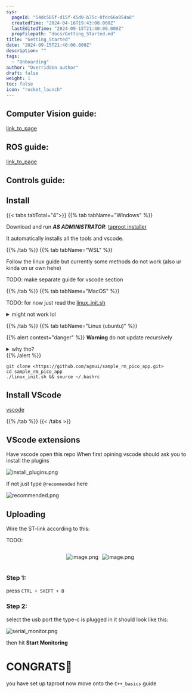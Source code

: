 ```yaml
---
sys:
  pageId: "54dc585f-d15f-45d0-b75c-8fdc66a854a8"
  createdTime: "2024-04-16T19:43:00.000Z"
  lastEditedTime: "2024-09-15T21:40:00.000Z"
  propFilepath: "docs/Getting_Started.md"
title: "Getting_Started"
date: "2024-09-15T21:40:00.000Z"
description: ""
tags:
  - "Onboarding"
author: "Overridden author"
draft: false
weight: 1
toc: false
icon: "rocket_launch"
---
```


## Computer Vision guide:

[link_to_page](86d45bc0-388b-4d26-8848-44f255f73d0e)

## ROS guide:

[link_to_page](3c76c1de-ec8f-46d6-8b0a-294005edc2d5)

## Controls guide:

## Install

{{< tabs tabTotal="4">}}
{{% tab tabName="Windows" %}}

Download and run _**AS ADMINISTRATOR**_: [taproot installer](https://github.com/Thornbots/TeachingFreshies/releases/tag/1.0)

It automatically installs all the tools and vscode.

{{% /tab %}}
{{% tab tabName="WSL" %}}

Follow the linux guide but currently some methods do not work (also ur kinda on ur own hehe)

TODO: make separate guide for vscode section

{{% /tab %}}
{{% tab tabName="MacOS" %}}

TODO: for now just read the [linux_init.sh](https://github.com/agmui/sample_rm_pico_app/blob/main/linux_init.sh)

<details>
<summary>might not work lol</summary>

`brew install libusb pkg-config`

Next install: [vscode](https://code.visualstudio.com/Download)

</details>

{{% /tab %}}
{{% tab tabName="Linux (ubuntu)" %}}

{{% alert context="danger" %}}
**Warning** do not update recursively
<details>
<summary>why tho?</summary>
There are some submodules that may go on for a while (like tinyusb) and I highly
recommend you don't need to get them.
If you want to see what submodules I update just look in `linux_init.sh`
</details>
{{% /alert %}}

```shell
git clone <https://github.com/agmui/sample_rm_pico_app.git>
cd sample_rm_pico_app
./linux_init.sh && source ~/.bashrc
```

## Install VScode

[vscode](https://code.visualstudio.com/Download)

{{% /tab %}}
{{< /tabs >}}

## VScode extensions

Have vscode open this repo
When first opining vscode should ask you to install the plugins

![install_plugins.png](https://prod-files-secure.s3.us-west-2.amazonaws.com/d518164a-d88e-44d1-a4ee-3adb3bd8bce0/89bd30f0-1825-4e77-867b-0a41ce370880/install_plugins.png?X-Amz-Algorithm=AWS4-HMAC-SHA256&X-Amz-Content-Sha256=UNSIGNED-PAYLOAD&X-Amz-Credential=ASIAZI2LB466XIBCPSEX%2F20250319%2Fus-west-2%2Fs3%2Faws4_request&X-Amz-Date=20250319T100933Z&X-Amz-Expires=3600&X-Amz-Security-Token=IQoJb3JpZ2luX2VjEBoaCXVzLXdlc3QtMiJHMEUCIBR7OqnEgGdxiS92czb3BYJYTmZWJ0YA4TAX3d%2FjXFcOAiEAqyzh7OX7%2FcVmlJMvaek3YZQ8Llfa3JVWVrN1gAbXYcMq%2FwMIcxAAGgw2Mzc0MjMxODM4MDUiDO088NF4SX87Im%2Fb0SrcA9fhLxdltocwYXEX%2Fmlux7fGw%2BEXnsmnW3mnZb58YuyaEavR2lBsTdU%2Bn6Kz9NdWVNXxTXPoax3J1f%2BXcGQfCT32yMmQljziR0tUzhhCfuK%2Bzd6MT8E61wNbyY01%2B8Nbl3Wjo%2BTV4sdar%2Bjs0z1XgJhbdtDjC646m22XKEL4nyrGjSJ3Zci1gnrjkHzBXLi%2BWIglon16OG1XTt%2FvHf8Z240n0VH6QIOSdgVUQxF1WZ4RWTl6%2FfhOBc0QlaLoEwWMaMIvttVKF18r6601K0yQ4c3ckMYnYdPqQSghhS7Wl9%2Fv4h74wcNlw4Uak250HMxvaUMhBmBeBlGJadLBNXLlOOiwhTfygt5xoF2XfxI0Lus4jlAVx1NsDqrEhMc8JgdVuc1r51oTSoS8zLQtaJ2iAxTiGHK4OruIn5SZTfjSVVATZBmjVSX%2Bb0ivPfO9%2BOXCEz2dwRQloNKI2AL9SaaHd9HwCcdBr5roUKQK8zaPc5n2rx4KSpbcaTEVN0%2BiAEL2U0b0PYqDNW%2BBgsYQPoNqbcLRewO3L%2BqoPvsgKrqjw%2FxeoFDTWUZ1jmp0atZt1DkIlo1QnzAHZvlHHzlhqRfxCroyRgvwMG2VAx7X7WHlX7Mel2Q8JfyJ1oTQpM1vMNmi6r4GOqUBLCH5ANEQLRUV%2Bxwy1Gd3MtrsXMDa4bIGOEPXbpJXm6iBSvVKiNWSCwJwoo2wX61LC%2BIm%2BOeaAYZ%2BwYZgqV0L8ix2ABsgIGmMQl9sBQDAS2CO6vq2TOFpMNNrcKXrCHceyuGpxiysvxTuQRD6f3sL%2FgM0bHoZeONeKS7HXWp8vZe7ZSbqQl3veaMd2TmSlGDEdPw627HPOVDmp8SmmAPYf8oJ9hf2&X-Amz-Signature=62e24d6fac39a85417e7f177435df960a9756e19c0a885a3138b59cd29430c14&X-Amz-SignedHeaders=host&x-id=GetObject)

If not just type `@recommended` here  

![recommended.png](https://prod-files-secure.s3.us-west-2.amazonaws.com/d518164a-d88e-44d1-a4ee-3adb3bd8bce0/61e661e9-5d85-4dfc-be0d-8d2097a5e793/recommended.png?X-Amz-Algorithm=AWS4-HMAC-SHA256&X-Amz-Content-Sha256=UNSIGNED-PAYLOAD&X-Amz-Credential=ASIAZI2LB466XIBCPSEX%2F20250319%2Fus-west-2%2Fs3%2Faws4_request&X-Amz-Date=20250319T100933Z&X-Amz-Expires=3600&X-Amz-Security-Token=IQoJb3JpZ2luX2VjEBoaCXVzLXdlc3QtMiJHMEUCIBR7OqnEgGdxiS92czb3BYJYTmZWJ0YA4TAX3d%2FjXFcOAiEAqyzh7OX7%2FcVmlJMvaek3YZQ8Llfa3JVWVrN1gAbXYcMq%2FwMIcxAAGgw2Mzc0MjMxODM4MDUiDO088NF4SX87Im%2Fb0SrcA9fhLxdltocwYXEX%2Fmlux7fGw%2BEXnsmnW3mnZb58YuyaEavR2lBsTdU%2Bn6Kz9NdWVNXxTXPoax3J1f%2BXcGQfCT32yMmQljziR0tUzhhCfuK%2Bzd6MT8E61wNbyY01%2B8Nbl3Wjo%2BTV4sdar%2Bjs0z1XgJhbdtDjC646m22XKEL4nyrGjSJ3Zci1gnrjkHzBXLi%2BWIglon16OG1XTt%2FvHf8Z240n0VH6QIOSdgVUQxF1WZ4RWTl6%2FfhOBc0QlaLoEwWMaMIvttVKF18r6601K0yQ4c3ckMYnYdPqQSghhS7Wl9%2Fv4h74wcNlw4Uak250HMxvaUMhBmBeBlGJadLBNXLlOOiwhTfygt5xoF2XfxI0Lus4jlAVx1NsDqrEhMc8JgdVuc1r51oTSoS8zLQtaJ2iAxTiGHK4OruIn5SZTfjSVVATZBmjVSX%2Bb0ivPfO9%2BOXCEz2dwRQloNKI2AL9SaaHd9HwCcdBr5roUKQK8zaPc5n2rx4KSpbcaTEVN0%2BiAEL2U0b0PYqDNW%2BBgsYQPoNqbcLRewO3L%2BqoPvsgKrqjw%2FxeoFDTWUZ1jmp0atZt1DkIlo1QnzAHZvlHHzlhqRfxCroyRgvwMG2VAx7X7WHlX7Mel2Q8JfyJ1oTQpM1vMNmi6r4GOqUBLCH5ANEQLRUV%2Bxwy1Gd3MtrsXMDa4bIGOEPXbpJXm6iBSvVKiNWSCwJwoo2wX61LC%2BIm%2BOeaAYZ%2BwYZgqV0L8ix2ABsgIGmMQl9sBQDAS2CO6vq2TOFpMNNrcKXrCHceyuGpxiysvxTuQRD6f3sL%2FgM0bHoZeONeKS7HXWp8vZe7ZSbqQl3veaMd2TmSlGDEdPw627HPOVDmp8SmmAPYf8oJ9hf2&X-Amz-Signature=5f2e0bc84871bbb061d8f88d2a9830e5dfd225cada101f117c4e4abb107e55be&X-Amz-SignedHeaders=host&x-id=GetObject)

## Uploading

Wire the ST-link according to this:

TODO:

<div style="display: flex;flex-direction: row; column-gap:10px; max-width: 630px;justify-content: center;">
<div>

![image.png](https://prod-files-secure.s3.us-west-2.amazonaws.com/d518164a-d88e-44d1-a4ee-3adb3bd8bce0/210ecb78-1116-4d7b-b9b7-2292f66fa2c2/image.png?X-Amz-Algorithm=AWS4-HMAC-SHA256&X-Amz-Content-Sha256=UNSIGNED-PAYLOAD&X-Amz-Credential=ASIAZI2LB46624BIOCEI%2F20250319%2Fus-west-2%2Fs3%2Faws4_request&X-Amz-Date=20250319T100934Z&X-Amz-Expires=3600&X-Amz-Security-Token=IQoJb3JpZ2luX2VjEBoaCXVzLXdlc3QtMiJIMEYCIQC2UsyzG8y8g%2B91zd53aVXax2uqqO1QYj5LV7OE6B%2BOWgIhAJBu5F%2B6xCEhk3tQTLo9nBIR5rXY%2F034jQw9I6rTAtQSKv8DCHMQABoMNjM3NDIzMTgzODA1Igw4iLwircvWIV1IGXoq3AMvpAu9MtZtLpdrvaO4bmqb2QE74ilBniGy7%2FxZp4sYr44R4P1IjQs8O0axUm5pEt3PcnIfZ3HxCGcCI2nmjbHHJLGGz2W8a8eM8tJYhAtRiUctvLFM%2FeUW0%2BWDpUxJMl%2FeJKPh75IR6Pgf%2FKLryDQMecA6Ial%2FGnBDTo7QX%2B337PX%2BCpmyWBWYtCdDbXoBr%2FGX%2FtCkE3Pxm%2FlnTgh%2BFxyxFpPVhOm0aKRf%2F0wHZKVnNw%2BXH6ETTrjZTpz%2BDja%2Frvs63lHdOX3OUXEFkJUQFjotrte8pTmoq%2F%2B8sUcFpWR9OSSXusylz6yiByRCkZUHLS1BHxuFYnhg1NlYl4CZ%2FLwcm5iypEPoHnj8M0CKf%2Fjk5dYFTtc0xjdj4ul79Ffk5l%2BxsPfbfMv9OJ4C5s%2FODr3BNagroYoJAG1Lf5B6EuFLPk0HaI9FZyEV%2FuoUSm4cY1KkvarCmnlBbd%2FVhT6JsiC%2BqVERkZavlkm942pGNd5%2FfRQfzK13bz%2BMli%2FhSiQhSuoeYirCUTPIB6lD%2FZ0FKX47Jz0QTbyLZeEAmcRlC6TzESyslmuv%2F%2BvtVgy97Yj3s7v19VEIXnogP5SN0IMBm82Twr8aeah920vYhe740y7Iima6ijErhrntfogYuTDko%2Bq%2BBjqkAR4o1%2FXrHFukjDhX99uSROOvQitqEE2mxjEIGb%2BwakC0DBCZt1l%2F2iWsApWqlBnaNkWjkVINHvYMRkGJ03KNJte01EZ4MohaXSqvhyJunLS3Ns8zhwO4axo7x34hAtpwcb9t61ZDzvO%2B9jDwyOEom1p%2Bai%2FGdPpFlpt%2FZmnckWhGraqzv0V963h3FsWWkk%2F5OEEDfyVtt4s5B5BCnlgt62YR1PGq&X-Amz-Signature=1557cf2834c264b99fda314636b8bab5acbcdfa4dd2a657a90dd2da72029b737&X-Amz-SignedHeaders=host&x-id=GetObject)

</div>
<div>

![image.png](https://prod-files-secure.s3.us-west-2.amazonaws.com/d518164a-d88e-44d1-a4ee-3adb3bd8bce0/33a0fd0f-8ca6-4a86-8e09-26e95ded1fff/image.png?X-Amz-Algorithm=AWS4-HMAC-SHA256&X-Amz-Content-Sha256=UNSIGNED-PAYLOAD&X-Amz-Credential=ASIAZI2LB466YJKWZF37%2F20250319%2Fus-west-2%2Fs3%2Faws4_request&X-Amz-Date=20250319T100934Z&X-Amz-Expires=3600&X-Amz-Security-Token=IQoJb3JpZ2luX2VjEBoaCXVzLXdlc3QtMiJIMEYCIQCu6dC52aGzUluqFKzuWRR2OAgYjBlqJdaQCFCjcExFFQIhAPLKV3W0h73GwYIvRNhon0OXjX7ZEmvZAV%2FrlF20mnOMKv8DCHMQABoMNjM3NDIzMTgzODA1Igy0wXf0pKDdVbQdP%2BEq3ANozBpNNtzWhgEgE3iw3AaB8KbBIu5nGAtdMifj47654LsZdKAhvCDMN92qNdBQoL6hKiS5koOWKh8KxWrs7HqAjDUeATl6rDzzj33wE19aAfnQF1ivt1BXu1nYCwBZ1dccjpraDRifvJo%2Be38iAJIsfWQ%2F17WNuErocYbjaUaJgldwOwcLhK1mHabYt6gKwF9PDgJREA%2Fc41xFJ0Xc32GkSrYtVSPIlLgurOaMSo2nL1xEVAeokhElatp5ZAcd2tuUVIdEdMymfoqaEhs%2BuLoOTrMCnYI28fmQIbTo2SNmWP8kyNHdby%2FHnawXAA%2FxTSBujtF%2B0XinOBakE1to88sKGErDJGKIjSNhKATA2ooq%2B8LMEUpqNb9wY3nkk21uoOyXjqUdN68F%2FKoycTQNn8Lxxf%2Bg%2BKrmFMBR4dhPmU7nb9Ik5AGLmMNIiSMu5Lrh0LSQZkaMj5TvGd%2BwmKzjR4%2FA29%2F%2FEs2aSYQTLTuiaZeRwMpk3Eri32d7DOOora8Bbj17rI0ggH1JY8SOd1rTy%2FVmlA48gbjw8wombkS6ZocDA6FR8W4o3aBj22R0xfCKEH6o532GLW%2BoiSyDQlwDjGtwXeTHVWJ34Jj4zoRBn3HKOWa335I3fcNzXHAOxDDhouq%2BBjqkASmH1Q60eflt8BlK7WjHp7qXZOIMwfl9YDFls3qkUR00c%2BcsrvggOMmRrGSnEryH4NLrN71e849wts4%2F2h0b38pcZKkGuG5R%2FF4SS0RfEJVrW87ZI%2F7awDIIkspW2VfO5v54UiVlG9%2F%2BCGalnAubJelxrklNzxtDJ0Q8R%2F7ReSuKGxzu9OCqJpv6P6Wv2qYISAme4ih1a9EeHT6c1lC6oHctDcEB&X-Amz-Signature=74b8a92f64be855f5c3294b0a8fb9d3eb44765af2896ea2d366eb28b55da9080&X-Amz-SignedHeaders=host&x-id=GetObject)

</div>
</div>

### Step 1:

press `CTRL + SHIFT + B`

### Step 2:

select the usb port the type-c is plugged in it should look like this:

![serial_monitor.png](https://prod-files-secure.s3.us-west-2.amazonaws.com/d518164a-d88e-44d1-a4ee-3adb3bd8bce0/f03f4774-05d4-4393-b6a0-d5efb6d315ab/serial_monitor.png?X-Amz-Algorithm=AWS4-HMAC-SHA256&X-Amz-Content-Sha256=UNSIGNED-PAYLOAD&X-Amz-Credential=ASIAZI2LB466XIBCPSEX%2F20250319%2Fus-west-2%2Fs3%2Faws4_request&X-Amz-Date=20250319T100933Z&X-Amz-Expires=3600&X-Amz-Security-Token=IQoJb3JpZ2luX2VjEBoaCXVzLXdlc3QtMiJHMEUCIBR7OqnEgGdxiS92czb3BYJYTmZWJ0YA4TAX3d%2FjXFcOAiEAqyzh7OX7%2FcVmlJMvaek3YZQ8Llfa3JVWVrN1gAbXYcMq%2FwMIcxAAGgw2Mzc0MjMxODM4MDUiDO088NF4SX87Im%2Fb0SrcA9fhLxdltocwYXEX%2Fmlux7fGw%2BEXnsmnW3mnZb58YuyaEavR2lBsTdU%2Bn6Kz9NdWVNXxTXPoax3J1f%2BXcGQfCT32yMmQljziR0tUzhhCfuK%2Bzd6MT8E61wNbyY01%2B8Nbl3Wjo%2BTV4sdar%2Bjs0z1XgJhbdtDjC646m22XKEL4nyrGjSJ3Zci1gnrjkHzBXLi%2BWIglon16OG1XTt%2FvHf8Z240n0VH6QIOSdgVUQxF1WZ4RWTl6%2FfhOBc0QlaLoEwWMaMIvttVKF18r6601K0yQ4c3ckMYnYdPqQSghhS7Wl9%2Fv4h74wcNlw4Uak250HMxvaUMhBmBeBlGJadLBNXLlOOiwhTfygt5xoF2XfxI0Lus4jlAVx1NsDqrEhMc8JgdVuc1r51oTSoS8zLQtaJ2iAxTiGHK4OruIn5SZTfjSVVATZBmjVSX%2Bb0ivPfO9%2BOXCEz2dwRQloNKI2AL9SaaHd9HwCcdBr5roUKQK8zaPc5n2rx4KSpbcaTEVN0%2BiAEL2U0b0PYqDNW%2BBgsYQPoNqbcLRewO3L%2BqoPvsgKrqjw%2FxeoFDTWUZ1jmp0atZt1DkIlo1QnzAHZvlHHzlhqRfxCroyRgvwMG2VAx7X7WHlX7Mel2Q8JfyJ1oTQpM1vMNmi6r4GOqUBLCH5ANEQLRUV%2Bxwy1Gd3MtrsXMDa4bIGOEPXbpJXm6iBSvVKiNWSCwJwoo2wX61LC%2BIm%2BOeaAYZ%2BwYZgqV0L8ix2ABsgIGmMQl9sBQDAS2CO6vq2TOFpMNNrcKXrCHceyuGpxiysvxTuQRD6f3sL%2FgM0bHoZeONeKS7HXWp8vZe7ZSbqQl3veaMd2TmSlGDEdPw627HPOVDmp8SmmAPYf8oJ9hf2&X-Amz-Signature=23ea206116b20cfaef934679dc06037e9568d818573dee601f662ca90e5bbd30&X-Amz-SignedHeaders=host&x-id=GetObject)

then hit **Start Monitoring**

# CONGRATS🎉

you have set up taproot now move onto the `C++_basics` guide
